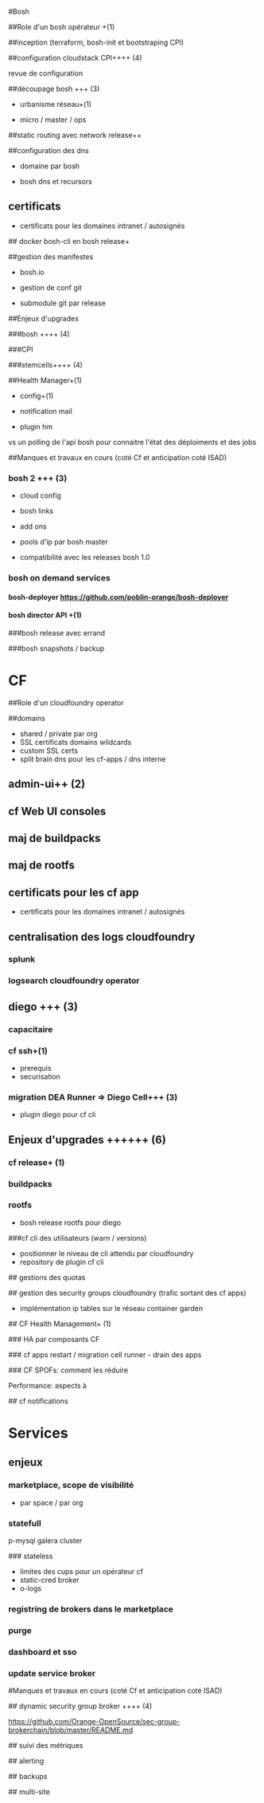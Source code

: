 #Bosh

##Role d'un bosh opérateur +(1)


##inception (terraform, bosh-init et bootstraping CPI)

##configuration cloudstack CPI++++ (4)

revue de configuration

##découpage bosh                     +++ (3)

* urbanisme réseau+(1)

* micro / master / ops

##static routing avec network release++

##configuration des dns

* domaine par bosh

* bosh dns et recursors

## certificats
* certificats pour les domaines intranet / autosignés

## docker bosh-cli en bosh release+

##gestion des manifestes

* bosh.io

* gestion de conf git

* submodule git par release

##Enjeux d'upgrades

###bosh ++++ (4)

###CPI

###stemcells++++ (4)

##Health Manager+(1)

* config+(1)

* notification mail

* plugin hm

vs un polling de l'api bosh pour connaitre l'état des déploiments et des jobs


##Manques et travaux en cours (coté Cf et anticipation coté ISAD)

### bosh 2 +++ (3)

* cloud config

* bosh links

* add ons

* pools d'ip par bosh master

* compatibilité avec les releases bosh 1.0

### bosh on demand services

#### bosh-deployer https://github.com/poblin-orange/bosh-deployer

#### bosh director API +(1)

###bosh release avec errand

###bosh snapshots / backup



# CF

##Role d'un cloudfoundry operator

##domains

* shared / private par org
* SSL certificats domains wildcards
* custom SSL certs
* split brain dns pour les cf-apps / dns interne

## admin-ui++ (2)

## cf Web UI consoles

## maj de buildpacks

## maj de rootfs

## certificats pour les cf app
* certificats pour les domaines intranet / autosignés


## centralisation des logs cloudfoundry

### splunk

### logsearch cloudfoundry operator

## diego +++ (3)

### capacitaire

### cf ssh+(1)
* prerequis
* securisation


### migration DEA Runner => Diego Cell+++ (3)
* plugin diego pour cf cli

## Enjeux d'upgrades ++++++ (6)

### cf release+ (1)

### buildpacks

### rootfs
* bosh release rootfs pour diego

###cf cli des utilisateurs (warn / versions)
* positionner le niveau de cli attendu par cloudfoundry
* repository de plugin cf cli


## gestions des quotas



## gestion des security groups cloudfoundry (trafic sortant des cf apps)
* implémentation ip tables sur le réseau container garden

 

## CF Health Management+ (1)

### HA par composants CF

### cf apps restart / migration cell runner - drain des apps

### CF SPOFs: comment les réduire

Performance: aspects à 



## cf notifications

# Services

## enjeux


### marketplace, scope de visibilité
* par space / par org

### statefull

p-mysql galera cluster

### stateless
* limites des cups pour un opérateur cf
* static-cred broker
* o-logs

### registring de brokers dans le marketplace

### purge

### dashboard et sso

### update service broker


#Manques et travaux en cours (coté Cf et anticipation coté ISAD)

## dynamic security group broker ++++ (4)

https://github.com/Orange-OpenSource/sec-group-brokerchain/blob/master/README.md

## suivi des métriques

## alerting

## backups

## multi-site


